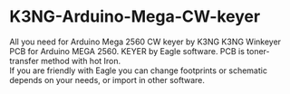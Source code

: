 # K3NG-Arduino-Mega-CW-keyer
All you need for Arduino Mega 2560 CW keyer by K3NG
K3NG Winkeyer PCB for Arduino MEGA 2560. KEYER by Eagle software. 
PCB is toner-transfer method with hot Iron.  
If you are friendly with Eagle you can change footprints or schematic depends on your needs, or import in other software.
